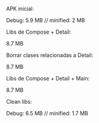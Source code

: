 APK inicial:

Debug: 5.9 MB // minified: 2 MB

Libs de Compose + Detail:

8.7 MB

Borrar clases relacionadas a Detail:

8.7 MB

Libs de Compose + Detail + Main:

8.7 MB

Clean libs:

Debug: 6.5 MB // minified: 1.7 MB

